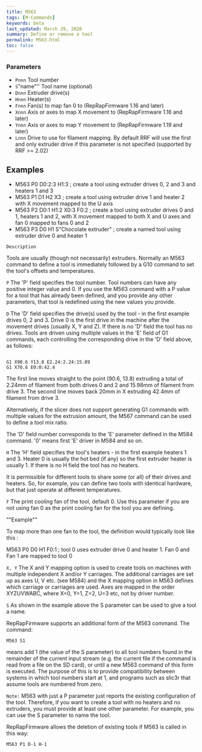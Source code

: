 ```yaml
---
title: M563
tags: [M-Commands] 
keywords: beta 
last_updated: March 29, 2020 
summary: Define or remove a tool 
permalink: M563.html
toc: false 
---
```



### Parameters

* `Pnnn` Tool number
* `S`"name"'' Tool name (optional)
* `Dnnn` Extruder drive(s)
* `Hnnn` Heater(s)
* `Fnnn` Fan(s) to map fan 0 to (RepRapFirmware 1.16 and later)
* `Xnnn` Axis or axes to map X movement to (RepRapFirmware 1.16 and later)
* `Ynnn` Axis or axes to map Y movement to (RepRapFirmware 1.19 and later)
* `Lnnn` Drive to use for filament mapping. By default RRF will use the first and only extruder drive if this parameter is not specified (supported by RRF >= 2.02)

## Examples

* M563 P0 D0:2:3 H1:3 ; create a tool using extruder drives 0, 2 and 3 and heaters 1 and 3
* M563 P1 D1 H2 X3 ; create a tool using extruder drive 1 and heater 2 with X movement mapped to the U axis
* M563 P2 D0:1 H1:2 X0:3 F0:2 ; create a tool using extruder drives 0 and 1, heaters 1 and 2, with X movement mapped to both X and U axes and fan 0 mapped to fans 0 and 2
* M563 P3 D0 H1 S"Chocolate extruder" ; create a named tool using extruder drive 0 and heater 1

`Description`

Tools are usually (though not necessarily) extruders. Normally an M563 command to define a tool is immediately followed by a G10 command to set the tool's offsets and temperatures.

`P` The 'P' field specifies the tool number. Tool numbers can have any positive integer value and 0. If you use the M563 command with a P value for a tool that has already been defined, and you provide any other parameters, that tool is redefined using the new values you provide.

`D` The 'D' field specifies the drive(s) used by the tool - in the first example drives 0, 2 and 3. Drive 0 is the first drive in the machine after the movement drives (usually X, Y and Z). If there is no 'D' field the tool has no drives. Tools are driven using multiple values in the 'E' field of G1 commands, each controlling the corresponding drive in the 'D' field above, as follows:

```

G1 X90.6 Y13.8 E2.24:2.24:15.89
G1 X70.6 E0:0:42.4

```

The first line moves straight to the point (90.6, 13.8) extruding a total of 2.24mm of filament from both drives 0 and 2 and 15.98mm of filament from drive 3. The second line moves back 20mm in X extruding 42.4mm of filament from drive 3.

Alternatively, if the slicer does not support generating G1 commands with multiple values for the extrusion amount, the M567 command can be used to define a tool mix ratio.

The 'D' field number corresponds to the 'E' parameter defined in the M584 command. '0' means first 'E' driver in M584 and so on.

`H` The 'H' field specifies the tool's heaters - in the first example heaters 1 and 3. Heater 0 is usually the hot bed (if any) so the first extruder heater is usually 1. If there is no H field the tool has no heaters.

It is permissible for different tools to share some (or all) of their drives and heaters. So, for example, you can define two tools with identical hardware, but that just operate at different temperatures.

`F` The print cooling fan of the tool, default 0. Use this parameter if you are not using fan 0 as the print cooling fan for the tool you are defining.

""Example""

To map more than one fan to the tool, the definition would typically look like this :

M563 P0 D0 H1 F0:1 ; tool 0 uses extruder drive 0 and heater 1. Fan 0 and Fan 1 are mapped to tool 0

`X, Y` The X and Y mapping option is used to create tools on machines with multiple independent X and/or Y carriages. The additional carriages are set up as axes U, V etc. (see M584) and the X mapping option in M563 defines which carriage or carriages are used. Axes are mapped in the order XYZUVWABC, where X=0, Y=1, Z=2, U=3 etc, not by driver number.

`S` As shown in the example above the S parameter can be used to give a tool a name.

RepRapFirmware supports an additional form of the M563 command. The command:

```
M563 S1
```

means add 1 (the value of the S parameter) to all tool numbers found in the remainder of the current input stream (e.g. the current file if the command is read from a file on the SD card), or until a new M563 command of this form is executed. The purpose of this is to provide compatibility between systems in which tool numbers start at 1, and programs such as slic3r that assume tools are numbered from zero.

`Note:` M563 with just a P parameter just reports the existing configuration of the tool. Therefore, if you want to create a tool with no heaters and no extruders, you must provide at least one other parameter. For example, you can use the S parameter to name the tool.

RepRapFirmware allows the deletion of existing tools if M563 is called in this way:

```
M563 P1 D-1 H-1
```

